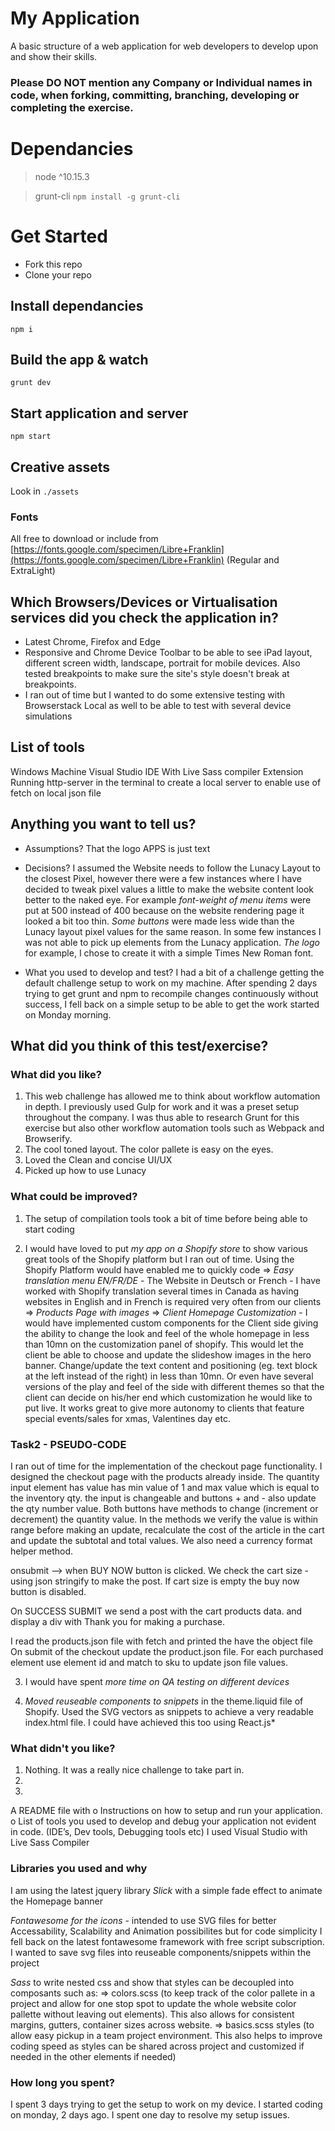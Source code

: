 # My Application

A basic structure of a web application for web developers to develop upon and show their skills.

### Please DO NOT mention any Company or Individual names in code, when forking, committing, branching, developing or completing the exercise. 

# Dependancies
> node ^10.15.3

> grunt-cli ```npm install -g grunt-cli```

# Get Started

- Fork this repo
- Clone your repo

## Install dependancies
```
npm i
``` 

## Build the app & watch
```
grunt dev
```

## Start application and server
```
npm start
```

## Creative assets  
Look in ```./assets```

### Fonts
All free to download or include from [https://fonts.google.com/specimen/Libre+Franklin](https://fonts.google.com/specimen/Libre+Franklin) (Regular and ExtraLight)

## Which Browsers/Devices or Virtualisation services did you check the application in?
- Latest Chrome, Firefox and Edge
- Responsive and Chrome Device Toolbar to be able to see iPad layout, different screen width, landscape, portrait for mobile devices. Also tested breakpoints to make sure the site's style doesn't break at breakpoints.
- I ran out of time but I wanted to do some extensive testing with Browserstack Local as well to be able to test with several device simulations
 
## List of tools
Windows Machine
Visual Studio IDE
With Live Sass compiler Extension
Running http-server in the terminal to create a local server to enable use of fetch on local json file

## Anything you want to tell us?
- Assumptions?
That the logo APPS is just text

- Decisions?
I assumed the Website needs to follow the Lunacy Layout to the closest Pixel, however there were a few instances where I have decided to tweak pixel values a little to make the website content look better to the naked eye. For example *font-weight of menu items* were put at 500 instead of 400 because on the website rendering page it looked a bit too thin. *Some buttons* were made less wide than the Lunacy layout pixel values for the same reason.
In some few instances I was not able to pick up elements from the Lunacy application. *The logo* for example, I chose to create it with a simple Times New Roman font.

- What you used to develop and test?
I had a bit of a challenge getting the default challenge setup to work on my machine. After spending 2 days trying to get grunt and npm to recompile changes continuously without success, I fell back on a simple setup to be able to get the work started on Monday morning. 

## What did you think of this test/exercise?
### What did you like?
1. This web challenge has allowed me to think about workflow automation in depth. I previously used Gulp for work and it was a preset setup throughout the company. I was thus able to research Grunt for this exercise but also other workflow automation tools such as Webpack and Browserify. 
1. The cool toned layout. The color pallete is easy on the eyes.
2. Loved the Clean and concise UI/UX
3. Picked up how to use Lunacy

### What could be improved?
1. The setup of compilation tools took a bit of time before being able to start coding 

2. I would have loved to put *my app on a Shopify store* to show various great tools of the Shopify platform but I ran out of time. Using the Shopify Platform would have enabled me to quickly code
=> *Easy translation menu EN/FR/DE* - The Website in Deutsch or French - I have worked with Shopify translation several times in Canada as having websites in English and in French is required very often from our clients
=> *Products Page with images*
=> *Client Homepage Customization* - I would have implemented custom components for the Client side giving the ability to change the look and feel of the whole homepage in less than 10mn on the customization panel of shopify. This would let the client be able to choose and update the slideshow images in the hero banner. Change/update the text content and positioning (eg. text block at the left instead of the right) in less than 10mn. Or even have several versions of the play and feel of the side with different themes so that the client can decide on his/her end which customization he would like to put live. It works great to give more autonomy to clients that feature special events/sales for xmas, Valentines day etc.

### Task2 - PSEUDO-CODE
I ran out of time for the implementation of the checkout page functionality.
I designed the checkout page with the products already inside. The quantity input element has value has min value of 1 and max value which is equal to the inventory qty.
the input is changeable and buttons + and - also update the qty number value. 
Both buttons have methods to change (increment or decrement) the quantity value. In the methods we verify the value is within range before making an update, recalculate the cost of the article in the cart and update the subtotal and total values. We also need a currency format helper method.

onsubmit --> when BUY NOW button is clicked.
We check the cart size - using json stringify to make the post. If cart size is empty the buy now button is disabled.

On SUCCESS SUBMIT we send a post with the cart products data. and display a div with Thank you for making a purchase.

I read the products.json file with fetch and printed the have the object file
On submit of the checkout update the product.json file. For each purchased element use element id and match to sku to update json file values.

3. I would have spent *more time on QA testing on different devices*

4. *Moved reuseable components to snippets* in the theme.liquid file of Shopify. Used the SVG vectors as snippets to achieve a very readable index.html file. I could have achieved this too using React.js*

### What didn't you like?
1. Nothing. It was a really nice challenge to take part in. 
2.
3.


A README file with
o Instructions on how to setup and run your application.
o List of tools you used to develop and debug your application not evident in code. (IDE’s, Dev tools,
Debugging tools etc)
I used Visual Studio with Live Sass Compiler

### Libraries you used and why
I am using the latest jquery library
*Slick* with a simple fade effect to animate the Homepage banner

*Fontawesome for the icons* - intended to use SVG files for better Accessability, Scalability and Animation possibilites but for code simplicity I fell back on the latest fontawesome framework with free script subscription. I wanted to save svg files into reuseable components/snippets within the project

*Sass* to write nested css and show that styles can be decoupled into composants such as: 
=> colors.scss (to keep track of the color pallete in a project and allow for one stop spot to update the whole website color pallette without leaving out elements).
This also allows for consistent margins, gutters, container sizes across website.
=> basics.scss styles (to allow easy pickup in a team project environment. This also helps to improve coding speed as styles can be shared across project and customized if needed in the other elements if needed)  

### How long you spent?
I spent 3 days trying to get the setup to work on my device.
I started coding on monday, 2 days ago.
I spent one day to resolve my setup issues.